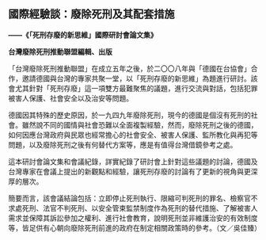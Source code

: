 ## 國際經驗談：廢除死刑及其配套措施

**――《「死刑存廢的新思維」國際研討會論文集》**

**台灣廢除死刑推動聯盟編輯、出版**

「台灣廢除死刑推動聯盟」在成立五年之後，於二〇〇八年與「德國在台協會」合作，邀請德國與台灣的專家共聚一堂，以「死刑存廢的新思維」為題進行研討。該會尤其針對「死刑存廢」這一項雙方最難聚焦的議題，進行交流與對話，包括犯罪被害人保護、社會安全以及治安等問題。

德國因其特殊的歷史原因，於一九四九年廢除死刑，現今的德國是個沒有死刑的社會。雖然說不同的國情與社會恐難以全面複製經驗，然而，廢除死刑之後的德國，如何因應台灣政府與民眾也經常擔心的社會安全、被害人保護、監所教化與再犯等問題，以及廢除死刑之後有何替代方案等，應是有值得台灣借鏡參考之處。

這本研討會論文集和會議紀錄，詳實紀錄了研討會上針對這些議題的討論，德國及台灣專家在會議上提出的新觀點和經驗，讓死刑存廢的討論有了更新的視角與更深厚的層次。

簡要而言，該會議結論包括：立即停止死刑執行、限縮可判死刑的罪名、檢察官不求處死刑、法官不判死刑、以安全管束監禁制度作為死刑的替代措施、了解被害人需求並保障其訴訟參加之權利、進行社會教育，說明死刑並非維護治安的有效制度等，皆足供有心朝向廢除死刑前進的政府在制定相關政策時的參考。（文／吳佳臻）
